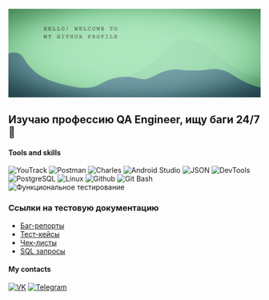 ![Header](assets/photo_2024-06-06_20-48-24.jpg)

## Изучаю профессию QA Engineer, ищу баги 24/7 :bug:

#### Tools and skills
![YouTrack](https://img.shields.io/badge/YouTrack-E143AF?style=for-the-badge)
![Postman](https://img.shields.io/badge/Postman-FBFFFC?style=for-the-badge&logo=postman&logoColor=FF7118)
![Charles](https://img.shields.io/badge/Charles-FCB3FF?style=for-the-badge&logo=Charles&logoColor=6CFFF3)
![Android Studio](https://img.shields.io/badge/Android%20Studio-6073FF?style=for-the-badge&logo=Android%20Studio&logoColor=30FF37)
![JSON](https://img.shields.io/badge/JSON-C7C7CD?style=for-the-badge&logo=JSON&logoColor=000000)
![DevTools](https://img.shields.io/badge/DevTools-0081F3?style=for-the-badge)
![PostgreSQL](https://img.shields.io/badge/PostgreSQL-F7F7F7?style=for-the-badge&logo=PostgreSQL&logoColor=31648C)
![Linux](https://img.shields.io/badge/Linux-EEB613?style=for-the-badge&logo=Linux&logoColor=020204)
![Github](https://img.shields.io/badge/Github-FBFFFC?style=for-the-badge&logo=Github&logoColor=020204)
![Git Bash](https://img.shields.io/badge/Git%20Bash-FBFFFC?style=for-the-badge&logo=git&logoColor=F64C27)
![Функциональное тестирование](https://img.shields.io/badge/Функциональное%20тестирование-A4504E?style=for-the-badge)

### Ссылки на тестовую документацию
- [Баг-репорты](https://github.com/hellp1ne/Bug-Reports.git)
- [Тест-кейсы](https://github.com/hellp1ne/Test-cases.git)
- [Чек-листы](https://github.com/hellp1ne/Checklists.git)
- [SQL запросы](https://github.com/hellp1ne/SQL-Queries-1.git)

#### My contacts
[![VK](https://img.shields.io/badge/VK-FBFFFC?style=for-the-badge&logo=VK&logoColor=0077FF)](https://vk.com/hellp1ne)
[![Telegram](https://img.shields.io/badge/Telegram-FBFFFC?style=for-the-badge&logo=Telegram&logoColor=289FDB)](https://t.me/hellp1ne)